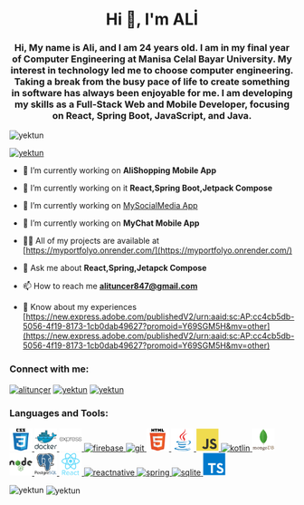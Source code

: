 <h1 align="center">Hi 👋, I'm ALİ</h1>
<h3 align="center">Hi, My name is Ali, and I am 24 years old. I am in my final year of Computer Engineering at Manisa Celal Bayar University. My interest in technology led me to choose computer engineering. Taking a break from the busy pace of life to create something in software has always been enjoyable for me. I am developing my skills as a Full-Stack Web and Mobile Developer, focusing on React, Spring Boot, JavaScript, and Java.</h3>

<p align="left"> <img src="https://komarev.com/ghpvc/?username=yektun&label=Profile%20views&color=0e75b6&style=flat" alt="yektun" /> </p>

<p align="left"> <a href="https://github.com/ryo-ma/github-profile-trophy"><img src="https://github-profile-trophy.vercel.app/?username=yektun" alt="yektun" /></a> </p>

- 🔭 I’m currently working on **AliShopping Mobile App**

- 🌱 I’m currently working on it **React,Spring Boot,Jetpack Compose**

- 🔭 I’m currently working on [MySocialMedia App](https://alisocial.onrender.com/)

- 🔭 I’m currently working on **MyChat Mobile App**

- 👨‍💻 All of my projects are available at [https://myportfolyo.onrender.com/](https://myportfolyo.onrender.com/)

- 💬 Ask me about **React,Spring,Jetapck Compose**

- 📫 How to reach me **alituncer847@gmail.com**

- 📄 Know about my experiences [https://new.express.adobe.com/publishedV2/urn:aaid:sc:AP:cc4cb5db-5056-4f19-8173-1cb0dab49627?promoid=Y69SGM5H&mv=other](https://new.express.adobe.com/publishedV2/urn:aaid:sc:AP:cc4cb5db-5056-4f19-8173-1cb0dab49627?promoid=Y69SGM5H&mv=other)

<h3 align="left">Connect with me:</h3>
<p align="left">
<a href="https://linkedin.com/in/ali̇tunçer" target="blank"><img align="center" src="https://raw.githubusercontent.com/rahuldkjain/github-profile-readme-generator/master/src/images/icons/Social/linked-in-alt.svg" alt="ali̇tunçer" height="30" width="40" /></a>
<a href="https://instagram.com/yektun" target="blank"><img align="center" src="https://raw.githubusercontent.com/rahuldkjain/github-profile-readme-generator/master/src/images/icons/Social/instagram.svg" alt="yektun" height="30" width="40" /></a>
<a href="https://www.youtube.com/c/yektun" target="blank"><img align="center" src="https://raw.githubusercontent.com/rahuldkjain/github-profile-readme-generator/master/src/images/icons/Social/youtube.svg" alt="yektun" height="30" width="40" /></a>
</p>

<h3 align="left">Languages and Tools:</h3>
<p align="left"> <a href="https://www.w3schools.com/css/" target="_blank" rel="noreferrer"> <img src="https://raw.githubusercontent.com/devicons/devicon/master/icons/css3/css3-original-wordmark.svg" alt="css3" width="40" height="40"/> </a> <a href="https://www.docker.com/" target="_blank" rel="noreferrer"> <img src="https://raw.githubusercontent.com/devicons/devicon/master/icons/docker/docker-original-wordmark.svg" alt="docker" width="40" height="40"/> </a> <a href="https://expressjs.com" target="_blank" rel="noreferrer"> <img src="https://raw.githubusercontent.com/devicons/devicon/master/icons/express/express-original-wordmark.svg" alt="express" width="40" height="40"/> </a> <a href="https://firebase.google.com/" target="_blank" rel="noreferrer"> <img src="https://www.vectorlogo.zone/logos/firebase/firebase-icon.svg" alt="firebase" width="40" height="40"/> </a> <a href="https://git-scm.com/" target="_blank" rel="noreferrer"> <img src="https://www.vectorlogo.zone/logos/git-scm/git-scm-icon.svg" alt="git" width="40" height="40"/> </a> <a href="https://www.w3.org/html/" target="_blank" rel="noreferrer"> <img src="https://raw.githubusercontent.com/devicons/devicon/master/icons/html5/html5-original-wordmark.svg" alt="html5" width="40" height="40"/> </a> <a href="https://www.java.com" target="_blank" rel="noreferrer"> <img src="https://raw.githubusercontent.com/devicons/devicon/master/icons/java/java-original.svg" alt="java" width="40" height="40"/> </a> <a href="https://developer.mozilla.org/en-US/docs/Web/JavaScript" target="_blank" rel="noreferrer"> <img src="https://raw.githubusercontent.com/devicons/devicon/master/icons/javascript/javascript-original.svg" alt="javascript" width="40" height="40"/> </a> <a href="https://kotlinlang.org" target="_blank" rel="noreferrer"> <img src="https://www.vectorlogo.zone/logos/kotlinlang/kotlinlang-icon.svg" alt="kotlin" width="40" height="40"/> </a> <a href="https://www.mongodb.com/" target="_blank" rel="noreferrer"> <img src="https://raw.githubusercontent.com/devicons/devicon/master/icons/mongodb/mongodb-original-wordmark.svg" alt="mongodb" width="40" height="40"/> </a> <a href="https://nodejs.org" target="_blank" rel="noreferrer"> <img src="https://raw.githubusercontent.com/devicons/devicon/master/icons/nodejs/nodejs-original-wordmark.svg" alt="nodejs" width="40" height="40"/> </a> <a href="https://www.postgresql.org" target="_blank" rel="noreferrer"> <img src="https://raw.githubusercontent.com/devicons/devicon/master/icons/postgresql/postgresql-original-wordmark.svg" alt="postgresql" width="40" height="40"/> </a> <a href="https://reactjs.org/" target="_blank" rel="noreferrer"> <img src="https://raw.githubusercontent.com/devicons/devicon/master/icons/react/react-original-wordmark.svg" alt="react" width="40" height="40"/> </a> <a href="https://reactnative.dev/" target="_blank" rel="noreferrer"> <img src="https://reactnative.dev/img/header_logo.svg" alt="reactnative" width="40" height="40"/> </a> <a href="https://spring.io/" target="_blank" rel="noreferrer"> <img src="https://www.vectorlogo.zone/logos/springio/springio-icon.svg" alt="spring" width="40" height="40"/> </a> <a href="https://www.sqlite.org/" target="_blank" rel="noreferrer"> <img src="https://www.vectorlogo.zone/logos/sqlite/sqlite-icon.svg" alt="sqlite" width="40" height="40"/> </a> <a href="https://www.typescriptlang.org/" target="_blank" rel="noreferrer"> <img src="https://raw.githubusercontent.com/devicons/devicon/master/icons/typescript/typescript-original.svg" alt="typescript" width="40" height="40"/> </a> </p>

<p><img align="left" src="https://github-readme-stats.vercel.app/api/top-langs?username=yektun&show_icons=true&locale=en&layout=compact" alt="yektun" /></p>

<p>&nbsp;<img align="center" src="https://github-readme-stats.vercel.app/api?username=yektun&show_icons=true&locale=en" alt="yektun" /></p>
